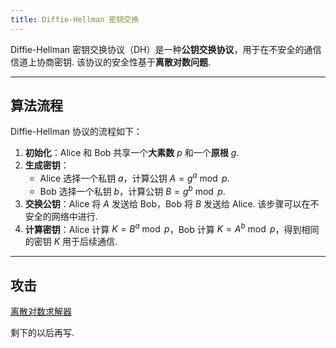 ```yaml
---
title: Diffie-Hellman 密钥交换
---
```


Diffie-Hellman 密钥交换协议（DH）是一种**公钥交换协议**，用于在不安全的通信信道上协商密钥. 该协议的安全性基于**离散对数问题**.

---

## 算法流程

Diffie-Hellman 协议的流程如下：

1. **初始化**：Alice 和 Bob 共享一个**大素数** $p$ 和一个**原根** $g$.
2. **生成密钥**：
    - Alice 选择一个私钥 $a$，计算公钥 $A = g^a \bmod p$.
    - Bob 选择一个私钥 $b$，计算公钥 $B = g^b \bmod p$.
3. **交换公钥**：Alice 将 $A$ 发送给 Bob，Bob 将 $B$ 发送给 Alice. 该步骤可以在不安全的网络中进行.
4. **计算密钥**：Alice 计算 $K = B^a \bmod p$，Bob 计算 $K = A^b \bmod p$，得到相同的密钥 $K$ 用于后续通信.

---

## 攻击

[离散对数求解器](https://www.alpertron.com.ar/DILOG.HTM)

剩下的以后再写.

